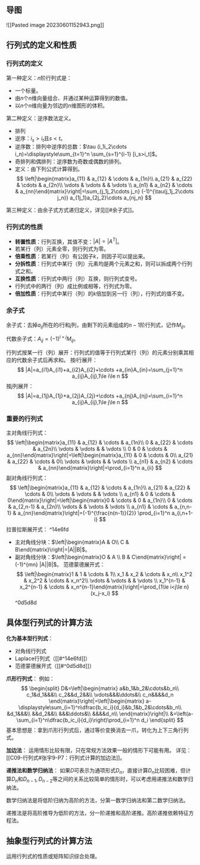 
## 导图

![[Pasted image 20230601152943.png]]

## 行列式的定义和性质

### 行列式的定义

第一种定义：$n$阶行列式是：
- 一个标量。
- 由$n$个$n$维向量组合、并通过某种运算得到的数值。
- 以$n$个$n$维向量为邻边的$n$维图形的体积。

第二种定义：逆序数法定义。
- 排列
- 逆序：$i_s>i_t$且$s<t$。
- 逆序数：排列中逆序的总数：$\tau (i_1i_2\cdots i_n)=\displaystyle\sum_{t=1}^n \sum_{s=1}^{i-1} [i_s>i_t]$。
- 奇排列和偶排列：逆序数为奇数或偶数的排列。
- 定义：由下列公式计算得到。
$$
\left|\begin{matrix}a_{11} & a_{12} & \cdots & a_{1n}\\ a_{21} & a_{22} & \cdots & a_{2n}\\ \vdots & \vdots & & \vdots \\ a_{n1} & a_{n2} & \cdots & a_{nn}\end{matrix}\right|=\sum_{j_1j_2\cdots j_n} (-1)^{\tau(j_1j_2\cdots j_n)} a_{1j_1}a_{2j_2}\cdots a_{nj_n}
$$

第三种定义：由余子式方式递归定义，详见[[#余子式]]。

### 行列式的性质

- **转置性质**：行列互换，其值不变：$|A|=|A^T|$。
- 若某行（列）元素全零，则行列式为零。
- **倍乘性质**：若某行（列）有公因子$k$，则因子可以提出来。
- **分拆性质**：行列式中某行（列）元素均是两个元素之和，则可以拆成两个行列式之和。
- **互换性质**：行列式中两行（列）互换，则行列式变号。
- 行列式中的两行（列）成比例或相等，行列式为零。
- **倍加性质**：行列式中某行（列）的$k$倍加到另一行（列），行列式的值不变。

### 余子式

余子式：去掉$a_{ij}$所在的$i$行和$j$列，由剩下的元素组成的$n-1$阶行列式，记作$M_{ij}$。

代数余子式：$A_{ij}=(-1)^{i+j} M_{ij}$。

行列式按某一行（列）展开：行列式的值等于行列式某行（列）的元素分别乘其相应的代数余子式后再求和。
按$i$行展开：
$$
|A|=a_{i1}A_{i1}+a_{i2}A_{i2}+\cdots +a_{in}A_{in}=\sum_{j=1}^n a_{ij}A_{ij},1\le i\le n
$$
按$j$列展开：
$$
|A|=a_{1j}A_{1j}+a_{2j}A_{2j}+\cdots +a_{nj}A_{nj}=\sum_{i=1}^n a_{ij}A_{ij},1\le j\le n
$$

### 重要的行列式

主对角线行列式：
$$
\left|\begin{matrix}a_{11} & a_{12} & \cdots & a_{1n}\\ 0 & a_{22} & \cdots & a_{2n}\\ \vdots & \vdots & & \vdots \\ 0 & 0 & \cdots & a_{nn}\end{matrix}\right|=\left|\begin{matrix}a_{11} & 0 & \cdots & 0\\ a_{21} & a_{22} & \cdots & 0\\ \vdots & \vdots & & \vdots \\ a_{n1} & a_{n2} & \cdots & a_{nn}\end{matrix}\right|=\prod_{i=1}^n a_{ii}
$$
副对角线行列式：
$$
\left|\begin{matrix}a_{11} & a_{12} & \cdots & a_{1n}\\ a_{21} & a_{22} & \cdots & 0\\ \vdots & \vdots & & \vdots \\ a_{n1} & 0 & \cdots & 0\end{matrix}\right|=\left|\begin{matrix}0 & \cdots & 0 & a_{1n}\\ 0 & \cdots & a_{2,n-1} & a_{2n}\\ \vdots & & \vdots & \vdots \\ a_{n1} & \cdots & a_{n,n-1} & a_{nn}\end{matrix}\right|=(-1)^{\frac{n(n-1)}{2}} \prod_{i=1}^n a_{i,n+1-i}
$$
拉普拉斯展开式： ^14e6fd
- 主对角线分块：$\left|\begin{matrix}A & O\\ C & B\end{matrix}\right|=|A||B|$。
- 副对角线分块：$\left|\begin{matrix}O & A \\ B & C\end{matrix}\right| = (-1)^{mn} |A||B|$。
范德蒙德展开式：
$$
\left|\begin{matrix}1 & 1 & \cdots & 1\\ x_1 & x_2 & \cdots & x_n\\ x_1^2 & x_2^2 & \cdots & x_n^2\\ \vdots & \vdots & & \vdots \\ x_1^{n-1} & x_2^{n-1} & \cdots & x_n^{n-1}\end{matrix}\right|=\prod_{1\le i<j\le n} (x_j-x_i)
$$ ^0d5d8d

## 具体型行列式的计算方法

**化为基本型行列式**：
- 对角线行列式
- Laplace行列式（[[#^14e6fd]]）
- 范德蒙德展开式（[[#^0d5d8d]]）

**爪形行列式**：
例如：
$$
\begin{split}
D&=\left|\begin{matrix}
a&b_1&b_2&\cdots&b_n\\
c_1&d_1&&&\\
c_2&&d_2&&\\
\vdots&&&\ddots&\\
c_n&&&&d_n
\end{matrix}\right|=\left|\begin{matrix}
a-\displaystyle\sum_{i=1}^n\dfrac{b_ic_i}{d_i}&b_1&b_2&\cdots&b_n\\
&d_1&&&\\
&&d_2&&\\
&&&\ddots&\\
&&&&d_n\\
\end{matrix}\right|\\
&=\left(a-\sum_{i=1}^n\dfrac{b_ic_i}{d_i}\right)\prod_{i=1}^n d_i
\end{split}
$$
基本思想是：拿到爪形行列式后，通过等价变换消去一爪，转化为上下三角行列式。

**加边法**：
运用情形比较有限，只在常规方法效果一般的情形下可能有用。
详见：[[C09-行列式#张宇9-P7：行列式计算的加边法]]。

**递推法和数学归纳法**：
如果$D$可表示为通项形式$D_n$，直接计算$D_n$比较困难，但计算$D_n$和$D_{n-1},D_{n-2}$等之间的关系比较简单的情形时，可以考虑用递推法和数学归纳法。

数学归纳法是将低阶归纳为高阶的方法，分第一数学归纳法和第二数学归纳法。

递推法是将高阶推导为低阶的方法，分一阶递推和高阶递推。高阶递推依赖特征方程法。

## 抽象型行列式的计算方法

运用行列式的性质或矩阵知识综合处理。